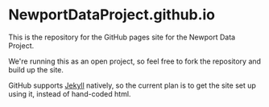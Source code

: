 # NewportDataProject.github.io

This is the repository for the GitHub pages site for the Newport Data Project.

We're running this as an open project, so feel free to fork the repository and build up the site.

GitHub supports [Jekyll](http://jekyllrb.com) natively, so the current plan is to get the site set up using it, instead of hand-coded html.
